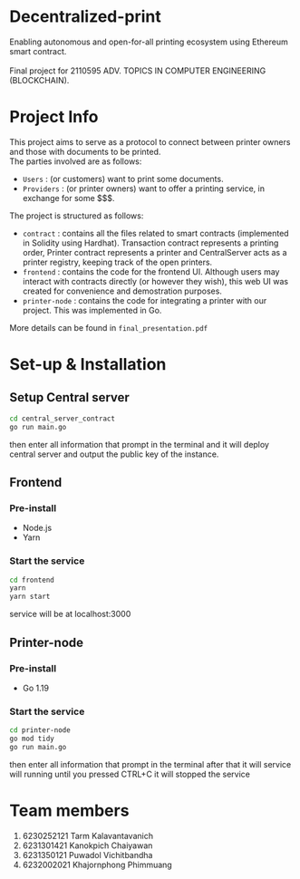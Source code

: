 # Decentralized-print

Enabling autonomous and open-for-all printing ecosystem using Ethereum smart contract. \
\
Final project for 2110595 ADV. TOPICS IN COMPUTER ENGINEERING (BLOCKCHAIN).

# Project Info

This project aims to serve as a protocol to connect between printer owners and those with documents to be printed. \
The parties involved are as follows:

  - `Users` : (or customers) want to print some documents.
  - `Providers` :  (or printer owners) want to offer a printing service, in exchange for some $$$.

The project is structured as follows:

  - `contract` : contains all the files related to smart contracts (implemented in Solidity using Hardhat). Transaction contract represents a printing order, Printer contract represents a printer and CentralServer acts as a printer registry, keeping track of the open printers.
  - `frontend` : contains the code for the frontend UI. Although users may interact with contracts directly (or however they wish), this web UI was created for convenience and demostration purposes.
  - `printer-node` : contains the code for integrating a printer with our project. This was implemented in Go.

More details can be found in `final_presentation.pdf`

# Set-up & Installation

## Setup Central server

```bash
cd central_server_contract
go run main.go
```

then enter all information that prompt in the terminal and it will deploy central server and output the public key of the instance.

## Frontend

### Pre-install

- Node.js
- Yarn

### Start the service

```bash
cd frontend
yarn
yarn start
```

service will be at localhost:3000

## Printer-node

### Pre-install

- Go 1.19

### Start the service

```bash
cd printer-node
go mod tidy
go run main.go
```

then enter all information that prompt in the terminal after that it will service will running until you pressed CTRL+C it will stopped the service

# Team members
1. 6230252121 Tarm Kalavantavanich
2. 6231301421 Kanokpich Chaiyawan
3. 6231350121 Puwadol Vichitbandha
4. 6232002021 Khajornphong Phimmuang
